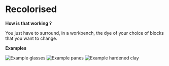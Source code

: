 # Recolorised

**How is that working ?**

You just have to surround, in a workbench, the dye of your choice of blocks that you want to change.

**Examples**

![Example glasses](https://image.prntscr.com/image/ZErzRcgHTiG9DRhGvHaILQ.png)
![Example panes](https://image.prntscr.com/image/Q8HjMXXmQyS7K36omnpj_Q.png)
![Example hardened clay](https://image.prntscr.com/image/psemVlsqQzeIBt2O1CkqEA.png)